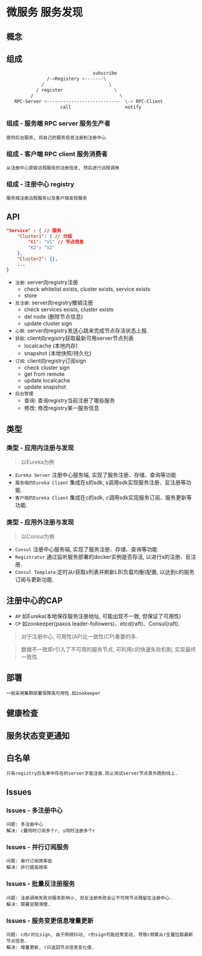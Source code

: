 # 微服务 服务发现

## 概念

## 组成

```bash
                                subscribe 
               /->Registery <-------\
             /                        \ 
           / register                   \ 
         /                                \
   RPC-Server <---------------------------  \-> RPC-Client
                    call                    notify
```

### 组成 - 服务端 RPC server 服务生产者

    提供后台服务, 将自己的服务信息注册到注册中心

### 组成 - 客户端 RPC client 服务消费者

    从注册中心获取远程服务的注册信息, 然后进行远程调用

### 组成 - 注册中心 registry

    服务端注册远程服务以及客户端发现服务

## API

```json
"Service" : { // 服务
    "Cluster1": { // 分组
        "K1": "V1" // 节点信息
        "K2": "V2"
    },
    "Cluster2": {},
    ...
}
```

- `注册`: server向registry注册
  - check whitelist exists, cluster exists, service exists
  - store
- `反注册`: server向registry撤销注册
  - check services exists, cluster exists
  - del node (删除节点信息)
  - update cluster sign
- `心跳`: server向registry发送心跳来完成节点存活状态上报.
- `获取`: client向registry获取最新可用server节点列表
  - localcache (本地内存)
  - snapshot (本地快照/持久化)
- `订阅`: client向registry订阅sign
  - check cluster sign
  - get from remote
  - update localcache
  - update snapshot
- `后台管理`
  - 查询: 查询registry当前注册了哪些服务
  - 修改: 修改registry某一服务信息

## 类型

### 类型 - 应用内注册与发现

> 以Eureka为例

- `Eureka Server` 注册中心服务端, 实现了服务注册、存储、查询等功能
- `服务端的Eureka Client` 集成在s的sdk, s调用sdk实现服务注册、反注册等功能.
- `客户端的Eureka Client` 集成在c的sdk, c调用sdk实现服务订阅、服务更新等功能.

### 类型 - 应用外注册与发现

> 以Consul为例

- `Consul` 注册中心服务端, 实现了服务注册、存储、查询等功能
- `Registrator` 通过监听服务部署的docker实例是否存活, 以进行s的注册、反注册.
- `Consul Template` 定时从r获取s列表并刷新LB(负载均衡)配置, 以达到c的服务订阅与更新功能.

## 注册中心的CAP

- `AP` 如Eureka(本地保存服务注册地址, 可能出现不一致, 但保证了可用性)
- `CP` 如zookeeper(paxos leader-followers)、etcd(raft)、Consul(raft).

> 对于注册中心, 可用性(AP)比一致性(CP)重要的多.

> 数据不一致即r引入了不可用的服务节点, 可利用c的快速失败机制, 实现最终一致性.

## 部署

    一般采用集群部署保障高可用性.如zookeeper

## 健康检查

## 服务状态变更通知

## 白名单

    只有registry白名单中存在的server才能注册.防止测试server节点意外跑到线上.

## Issues

### Issues - 多注册中心

    问题: 多注册中心  
    解决: c要同时订阅多个r, s同时注册多个r

### Issues - 并行订阅服务

    问题: 串行订阅效率低  
    解决: 并行提高效率

### Issues - 批量反注册服务

    问题: 注册调用失败对服务影响小, 但反注册失败会让不可用节点残留在注册中心.  
    解决: 需要定期清理.

### Issues - 服务变更信息增量更新

    问题: c向r对比sign, 由于网络抖动, r的sign可能经常变动, 导致c频繁从r全量拉取最新节点信息.  
    解决: 增量更新, r只返回节点信息变化值.
